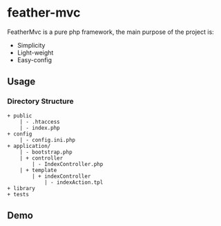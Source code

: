 feather-mvc
===========

FeatherMvc is a pure php framework, the main purpose of the project is:

* Simplicity
* Light-weight
* Easy-config

## Usage

### Directory Structure

```
+ public
    | - .htaccess
    | - index.php
+ config
    | - config.ini.php
+ application/
    | - bootstrap.php
    | + controller
        | - IndexController.php
    | + template
        | + indexController
            | - indexAction.tpl
+ library
+ tests
```

## Demo

